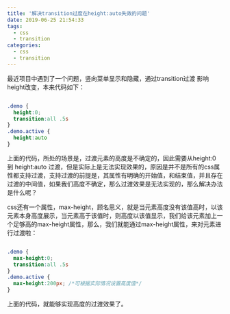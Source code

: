 ```yaml
---
title: '解决transition过度在height:auto失效的问题'
date: 2019-06-25 21:54:33
tags:
  - css
  - transition
categories:
  - css
  - transition
---
```


最近项目中遇到了一个问题，竖向菜单显示和隐藏，通过transition过渡 影响height改变，本来代码如下：

```css

.demo {
  height:0;
  transition:all .5s
}
.demo.active {
  height:auto
}
```

上面的代码，所处的场景是，过渡元素的高度是不确定的，因此需要从height:0 到 height:auto 过渡，但是实际上是无法实现效果的，原因是并不是所有的css属性都支持过渡，支持过渡的前提是，其属性有明确的开始值，和结束值，并且存在过渡的中间值，如果我们高度不确定，那么过渡效果是无法实现的，那么解决办法是什么呢？

css还有一个属性，max-height，顾名思义，就是当元素高度没有该值高时，以该元素本身高度展示，当元素高于该值时，则高度以该值显示，我们给该元素加上一个足够高的max-height属性，那么，我们就能通过max-height属性，来对元素进行过渡啦：


```css

.demo {
  max-height:0;
  transition:all .5s
}
.demo.active {
  max-height:200px; /*可根据实际情况设置高度值*/
}
```

上面的代码，就能够实现高度的过渡效果了。

